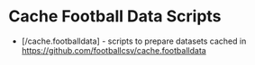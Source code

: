 # Cache Football Data Scripts


- [/cache.footballdata] - scripts to prepare datasets cached in <https://github.com/footballcsv/cache.footballdata>



